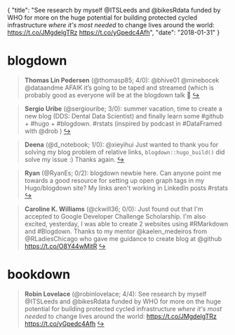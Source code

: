 {
  "title": "See research by myself @ITSLeeds and @bikesRdata funded by WHO for more on the huge potential for building protected cycled infrastructure *where it's most needed* to change lives around the world: https://t.co/JMgdelgTRz https://t.co/yGpedc4Afh",
  "date": "2018-01-31"
}

# blogdown

> **Thomas Lin Pedersen** (@thomasp85; 4/0): @bhive01 @minebocek @dataandme AFAIK it’s going to be taped and streamed (which is probably good as everyone will be at the blogdown talk 🙂  [&#8618;](https://twitter.com/xieyihui/status/958376828468514816)

<!-- -->


> **Sergio Uribe** (@sergiouribe; 3/0): summer vacation, time to create a new blog (DDS: Dental Data Scientist) and finally learn some #github + #hugo + #blogdown. #rstats (inspired by podcast in #DataFramed with @drob )  [&#8618;](https://twitter.com/xieyihui/status/958159919487897600)

<!-- -->


> **Deena** (@d_notebook; 1/0): @xieyihui Just wanted to thank you for solving my blog problem of relative links, `blogdown::hugo_build()` did solve my issue :)
Thanks again.  [&#8618;](https://twitter.com/xieyihui/status/958427279184617472)

<!-- -->


> **Ryan** (@RyanEs; 0/2): blogdown newbie here. Can anyone point me towards a good resource for  setting up open graph tags in my Hugo/blogdown site? My links aren't  working in LinkedIn posts #rstats  [&#8618;](https://twitter.com/xieyihui/status/958209663522107392)

<!-- -->


> **Caroline K. Williams** (@ckwill36; 0/0): Just found out that I'm accepted to Google Developer Challenge Scholarship. I'm also excited, yesterday, I was able to create 2 websites using #RMarkdown and #Blogdown. Thanks to my mentor @kaelen_medeiros from @RLadiesChicago who gave me guidance to create blog at @github https://t.co/O8Y44wMitR  [&#8618;](https://twitter.com/xieyihui/status/958462065118674945)

<!-- -->


# bookdown

> **Robin Lovelace** (@robinlovelace; 4/4): See research by myself @ITSLeeds and @bikesRdata funded by WHO for more on the huge potential for building protected cycled infrastructure *where it's most needed* to change lives around the world: https://t.co/JMgdelgTRz https://t.co/yGpedc4Afh  [&#8618;](https://twitter.com/xieyihui/status/958321861397540864)

<!-- -->


